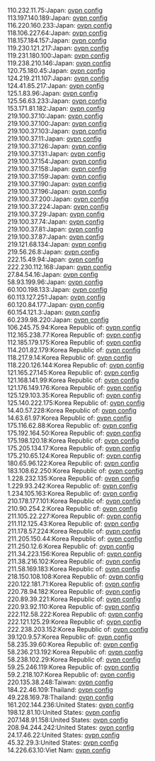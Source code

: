 110.232.11.75:Japan: [ovpn config](vpn/110_232_11_75.ovpn)  
113.197.140.189:Japan: [ovpn config](vpn/113_197_140_189.ovpn)  
116.220.160.233:Japan: [ovpn config](vpn/116_220_160_233.ovpn)  
118.106.227.64:Japan: [ovpn config](vpn/118_106_227_64.ovpn)  
118.157.184.157:Japan: [ovpn config](vpn/118_157_184_157.ovpn)  
119.230.121.217:Japan: [ovpn config](vpn/119_230_121_217.ovpn)  
119.231.180.100:Japan: [ovpn config](vpn/119_231_180_100.ovpn)  
119.238.210.146:Japan: [ovpn config](vpn/119_238_210_146.ovpn)  
120.75.180.45:Japan: [ovpn config](vpn/120_75_180_45.ovpn)  
124.219.211.107:Japan: [ovpn config](vpn/124_219_211_107.ovpn)  
124.41.85.217:Japan: [ovpn config](vpn/124_41_85_217.ovpn)  
125.1.83.96:Japan: [ovpn config](vpn/125_1_83_96.ovpn)  
125.56.63.233:Japan: [ovpn config](vpn/125_56_63_233.ovpn)  
153.171.81.182:Japan: [ovpn config](vpn/153_171_81_182.ovpn)  
219.100.37.10:Japan: [ovpn config](vpn/219_100_37_10.ovpn)  
219.100.37.100:Japan: [ovpn config](vpn/219_100_37_100.ovpn)  
219.100.37.103:Japan: [ovpn config](vpn/219_100_37_103.ovpn)  
219.100.37.11:Japan: [ovpn config](vpn/219_100_37_11.ovpn)  
219.100.37.126:Japan: [ovpn config](vpn/219_100_37_126.ovpn)  
219.100.37.131:Japan: [ovpn config](vpn/219_100_37_131.ovpn)  
219.100.37.154:Japan: [ovpn config](vpn/219_100_37_154.ovpn)  
219.100.37.158:Japan: [ovpn config](vpn/219_100_37_158.ovpn)  
219.100.37.159:Japan: [ovpn config](vpn/219_100_37_159.ovpn)  
219.100.37.190:Japan: [ovpn config](vpn/219_100_37_190.ovpn)  
219.100.37.196:Japan: [ovpn config](vpn/219_100_37_196.ovpn)  
219.100.37.200:Japan: [ovpn config](vpn/219_100_37_200.ovpn)  
219.100.37.224:Japan: [ovpn config](vpn/219_100_37_224.ovpn)  
219.100.37.29:Japan: [ovpn config](vpn/219_100_37_29.ovpn)  
219.100.37.74:Japan: [ovpn config](vpn/219_100_37_74.ovpn)  
219.100.37.81:Japan: [ovpn config](vpn/219_100_37_81.ovpn)  
219.100.37.87:Japan: [ovpn config](vpn/219_100_37_87.ovpn)  
219.121.68.134:Japan: [ovpn config](vpn/219_121_68_134.ovpn)  
219.56.26.8:Japan: [ovpn config](vpn/219_56_26_8.ovpn)  
222.15.49.94:Japan: [ovpn config](vpn/222_15_49_94.ovpn)  
222.230.112.168:Japan: [ovpn config](vpn/222_230_112_168.ovpn)  
27.84.54.16:Japan: [ovpn config](vpn/27_84_54_16.ovpn)  
58.93.199.96:Japan: [ovpn config](vpn/58_93_199_96.ovpn)  
60.100.198.133:Japan: [ovpn config](vpn/60_100_198_133.ovpn)  
60.113.127.251:Japan: [ovpn config](vpn/60_113_127_251.ovpn)  
60.120.84.177:Japan: [ovpn config](vpn/60_120_84_177.ovpn)  
60.154.121.3:Japan: [ovpn config](vpn/60_154_121_3.ovpn)  
60.239.98.220:Japan: [ovpn config](vpn/60_239_98_220.ovpn)  
106.245.75.94:Korea Republic of: [ovpn config](vpn/106_245_75_94.ovpn)  
112.165.238.77:Korea Republic of: [ovpn config](vpn/112_165_238_77.ovpn)  
112.185.179.175:Korea Republic of: [ovpn config](vpn/112_185_179_175.ovpn)  
114.201.82.179:Korea Republic of: [ovpn config](vpn/114_201_82_179.ovpn)  
118.217.9.14:Korea Republic of: [ovpn config](vpn/118_217_9_14.ovpn)  
118.220.126.144:Korea Republic of: [ovpn config](vpn/118_220_126_144.ovpn)  
121.165.27.145:Korea Republic of: [ovpn config](vpn/121_165_27_145.ovpn)  
121.168.141.99:Korea Republic of: [ovpn config](vpn/121_168_141_99.ovpn)  
121.176.149.176:Korea Republic of: [ovpn config](vpn/121_176_149_176.ovpn)  
125.129.103.35:Korea Republic of: [ovpn config](vpn/125_129_103_35.ovpn)  
125.140.222.175:Korea Republic of: [ovpn config](vpn/125_140_222_175.ovpn)  
14.40.57.228:Korea Republic of: [ovpn config](vpn/14_40_57_228.ovpn)  
14.63.61.97:Korea Republic of: [ovpn config](vpn/14_63_61_97.ovpn)  
175.116.62.88:Korea Republic of: [ovpn config](vpn/175_116_62_88.ovpn)  
175.192.164.50:Korea Republic of: [ovpn config](vpn/175_192_164_50.ovpn)  
175.198.120.18:Korea Republic of: [ovpn config](vpn/175_198_120_18.ovpn)  
175.205.134.17:Korea Republic of: [ovpn config](vpn/175_205_134_17.ovpn)  
175.210.65.124:Korea Republic of: [ovpn config](vpn/175_210_65_124.ovpn)  
180.65.96.122:Korea Republic of: [ovpn config](vpn/180_65_96_122.ovpn)  
183.108.62.250:Korea Republic of: [ovpn config](vpn/183_108_62_250.ovpn)  
1.228.232.135:Korea Republic of: [ovpn config](vpn/1_228_232_135.ovpn)  
1.229.93.242:Korea Republic of: [ovpn config](vpn/1_229_93_242.ovpn)  
1.234.105.163:Korea Republic of: [ovpn config](vpn/1_234_105_163.ovpn)  
210.178.177.101:Korea Republic of: [ovpn config](vpn/210_178_177_101.ovpn)  
210.90.254.2:Korea Republic of: [ovpn config](vpn/210_90_254_2.ovpn)  
211.105.22.227:Korea Republic of: [ovpn config](vpn/211_105_22_227.ovpn)  
211.112.125.43:Korea Republic of: [ovpn config](vpn/211_112_125_43.ovpn)  
211.178.57.224:Korea Republic of: [ovpn config](vpn/211_178_57_224.ovpn)  
211.205.150.44:Korea Republic of: [ovpn config](vpn/211_205_150_44.ovpn)  
211.250.12.6:Korea Republic of: [ovpn config](vpn/211_250_12_6.ovpn)  
211.34.223.156:Korea Republic of: [ovpn config](vpn/211_34_223_156.ovpn)  
211.38.216.102:Korea Republic of: [ovpn config](vpn/211_38_216_102.ovpn)  
211.58.169.183:Korea Republic of: [ovpn config](vpn/211_58_169_183.ovpn)  
218.150.108.108:Korea Republic of: [ovpn config](vpn/218_150_108_108.ovpn)  
220.122.181.71:Korea Republic of: [ovpn config](vpn/220_122_181_71.ovpn)  
220.78.94.182:Korea Republic of: [ovpn config](vpn/220_78_94_182.ovpn)  
220.89.39.221:Korea Republic of: [ovpn config](vpn/220_89_39_221.ovpn)  
220.93.92.110:Korea Republic of: [ovpn config](vpn/220_93_92_110.ovpn)  
222.112.58.222:Korea Republic of: [ovpn config](vpn/222_112_58_222.ovpn)  
222.121.125.29:Korea Republic of: [ovpn config](vpn/222_121_125_29.ovpn)  
222.238.203.152:Korea Republic of: [ovpn config](vpn/222_238_203_152.ovpn)  
39.120.9.57:Korea Republic of: [ovpn config](vpn/39_120_9_57.ovpn)  
58.235.39.60:Korea Republic of: [ovpn config](vpn/58_235_39_60.ovpn)  
58.236.213.192:Korea Republic of: [ovpn config](vpn/58_236_213_192.ovpn)  
58.238.102.29:Korea Republic of: [ovpn config](vpn/58_238_102_29.ovpn)  
59.25.246.119:Korea Republic of: [ovpn config](vpn/59_25_246_119.ovpn)  
59.2.218.107:Korea Republic of: [ovpn config](vpn/59_2_218_107.ovpn)  
220.135.38.248:Taiwan: [ovpn config](vpn/220_135_38_248.ovpn)  
184.22.46.109:Thailand: [ovpn config](vpn/184_22_46_109.ovpn)  
49.228.169.78:Thailand: [ovpn config](vpn/49_228_169_78.ovpn)  
161.202.144.236:United States: [ovpn config](vpn/161_202_144_236.ovpn)  
198.12.81.10:United States: [ovpn config](vpn/198_12_81_10.ovpn)  
207.148.91.158:United States: [ovpn config](vpn/207_148_91_158.ovpn)  
208.94.244.242:United States: [ovpn config](vpn/208_94_244_242.ovpn)  
24.17.46.22:United States: [ovpn config](vpn/24_17_46_22.ovpn)  
45.32.29.3:United States: [ovpn config](vpn/45_32_29_3.ovpn)  
14.226.63.10:Viet Nam: [ovpn config](vpn/14_226_63_10.ovpn)  
